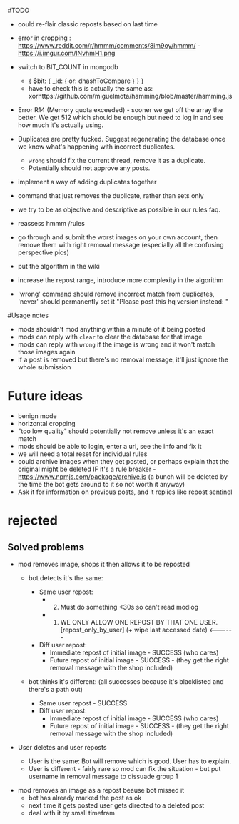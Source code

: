 


#TODO

- could re-flair classic reposts based on last time
- error in cropping : https://www.reddit.com/r/hmmm/comments/8im9oy/hmmm/ - https://i.imgur.com/lNvhmH1.png

- switch to BIT_COUNT in mongodb
    - { $bit: { _id: { or: dhashToCompare } } }
    - have to check this is actually the same as: xorhttps://github.com/miguelmota/hamming/blob/master/hamming.js
- Error R14 (Memory quota exceeded) - sooner we get off the array the better. We get 512 which should be enough but need to log in and see how much it's actually using.


- Duplicates are pretty fucked. Suggest regenerating the database once we know what's happening with incorrect duplicates.
   - `wrong` should fix the current thread, remove it as a duplicate.
   - Potentially should not approve any posts.

- implement a way of adding duplicates together 
- command that just removes the duplicate, rather than sets only


- we try to be as objective and descriptive as possible in our rules faq.
- reassess hmmm /rules
- go through and submit the worst images on your own account, then remove them with right removal message (especially all the confusing perspective pics)
- put the algorithm in the wiki

- increase the repost range, introduce more complexity in the algorithm

- 'wrong' command should remove incorrect match from duplicates, 'never' should permanently set it
"Please post this hq version instead: "




#Usage notes
* mods shouldn't mod anything within a minute of it being posted
* mods can reply with `clear` to clear the database for that image
* mods can reply with `wrong` if the image is wrong and it won't match those images again
* If a post is removed but there's no removal message, it'll just ignore the whole submission


# Future ideas

* benign mode
* horizontal cropping
* "too low quality" should potentially not remove unless it's an exact match
* mods should be able to login, enter a url, see the info and fix it
* we will need a total reset for individual rules
* could archive images when they get posted, or perhaps explain that the original might be deleted IF it's a rule breaker - https://www.npmjs.com/package/archive.is (a bunch will be deleted by the time the bot gets around to it so not worth it anyway)
* Ask it for information on previous posts, and it replies like repost sentinel

# rejected









Solved problems
------
* mod removes image, shops it then allows it to be reposted
    * bot detects it's the same:
        * Same user repost:
            * 2. Must do something <30s so can't read modlog
            * 1. WE ONLY ALLOW ONE REPOST BY THAT ONE USER. [repost_only_by_user] (+ wipe last accessed date)  <------
        * Diff user repost:
            * Immediate repost of initial image - SUCCESS (who cares)
            * Future repost of initial image - SUCCESS - (they get the right removal message with the shop included)

    * bot thinks it's different: (all successes because it's blacklisted and there's a path out)
        * Same user repost - SUCCESS
        * Diff user repost:
            * Immediate repost of initial image - SUCCESS (who cares)
            * Future repost of initial image - SUCCESS - (they get the right removal message with the shop included)

* User deletes and user reposts
    * User is the same: Bot will remove which is good. User has to explain.
    * User is different - fairly rare so mod can fix the situation - but put username in removal message to dissuade group 1

- mod removes an image as a repost beause bot missed it 
    - bot has already marked the post as ok
    - next time it gets posted user gets directed to a deleted post
    - deal with it by small timefram

